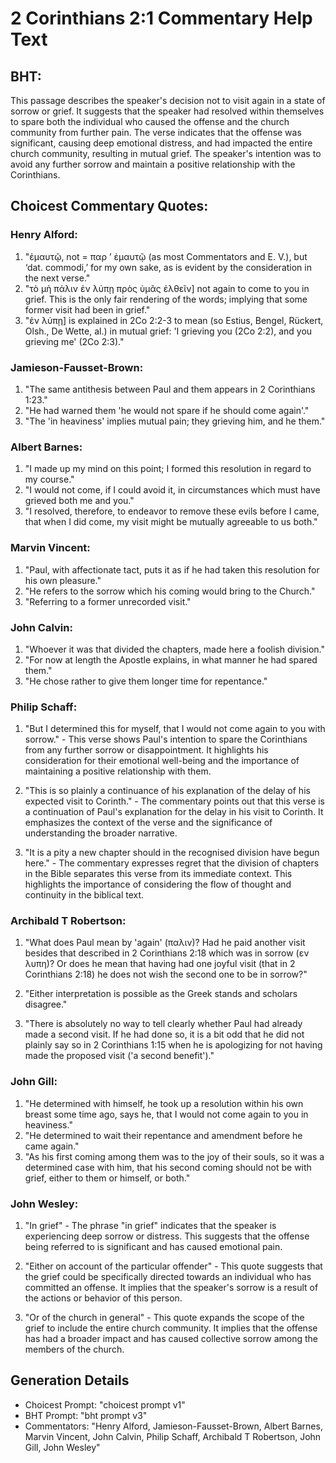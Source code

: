 # 2 Corinthians 2:1 Commentary Help Text

## BHT:
This passage describes the speaker's decision not to visit again in a state of sorrow or grief. It suggests that the speaker had resolved within themselves to spare both the individual who caused the offense and the church community from further pain. The verse indicates that the offense was significant, causing deep emotional distress, and had impacted the entire church community, resulting in mutual grief. The speaker's intention was to avoid any further sorrow and maintain a positive relationship with the Corinthians.

## Choicest Commentary Quotes:
### Henry Alford:
1. "ἐμαυτῷ, not = παρ ʼ ἐμαυτῷ (as most Commentators and E. V.), but ‘dat. commodi,’ for my own sake, as is evident by the consideration in the next verse."
2. "τὸ μὴ πάλιν ἐν λύπῃ πρὸς ὑμᾶς ἐλθεῖν] not again to come to you in grief. This is the only fair rendering of the words; implying that some former visit had been in grief."
3. "ἐν λύπῃ] is explained in 2Co 2:2-3 to mean (so Estius, Bengel, Rückert, Olsh., De Wette, al.) in mutual grief: 'I grieving you (2Co 2:2), and you grieving me' (2Co 2:3)."

### Jamieson-Fausset-Brown:
1. "The same antithesis between Paul and them appears in 2 Corinthians 1:23." 
2. "He had warned them 'he would not spare if he should come again'." 
3. "The 'in heaviness' implies mutual pain; they grieving him, and he them."

### Albert Barnes:
1. "I made up my mind on this point; I formed this resolution in regard to my course."
2. "I would not come, if I could avoid it, in circumstances which must have grieved both me and you."
3. "I resolved, therefore, to endeavor to remove these evils before I came, that when I did come, my visit might be mutually agreeable to us both."

### Marvin Vincent:
1. "Paul, with affectionate tact, puts it as if he had taken this resolution for his own pleasure."
2. "He refers to the sorrow which his coming would bring to the Church."
3. "Referring to a former unrecorded visit."

### John Calvin:
1. "Whoever it was that divided the chapters, made here a foolish division."
2. "For now at length the Apostle explains, in what manner he had spared them."
3. "He chose rather to give them longer time for repentance."

### Philip Schaff:
1. "But I determined this for myself, that I would not come again to you with sorrow." - This verse shows Paul's intention to spare the Corinthians from any further sorrow or disappointment. It highlights his consideration for their emotional well-being and the importance of maintaining a positive relationship with them.

2. "This is so plainly a continuance of his explanation of the delay of his expected visit to Corinth." - The commentary points out that this verse is a continuation of Paul's explanation for the delay in his visit to Corinth. It emphasizes the context of the verse and the significance of understanding the broader narrative.

3. "It is a pity a new chapter should in the recognised division have begun here." - The commentary expresses regret that the division of chapters in the Bible separates this verse from its immediate context. This highlights the importance of considering the flow of thought and continuity in the biblical text.

### Archibald T Robertson:
1. "What does Paul mean by 'again' (παλιν)? Had he paid another visit besides that described in 2 Corinthians 2:18 which was in sorrow (εν λυπη)? Or does he mean that having had one joyful visit (that in 2 Corinthians 2:18) he does not wish the second one to be in sorrow?"

2. "Either interpretation is possible as the Greek stands and scholars disagree."

3. "There is absolutely no way to tell clearly whether Paul had already made a second visit. If he had done so, it is a bit odd that he did not plainly say so in 2 Corinthians 1:15 when he is apologizing for not having made the proposed visit ('a second benefit')."

### John Gill:
1. "He determined with himself, he took up a resolution within his own breast some time ago, says he, that I would not come again to you in heaviness."
2. "He determined to wait their repentance and amendment before he came again."
3. "As his first coming among them was to the joy of their souls, so it was a determined case with him, that his second coming should not be with grief, either to them or himself, or both."

### John Wesley:
1. "In grief" - The phrase "in grief" indicates that the speaker is experiencing deep sorrow or distress. This suggests that the offense being referred to is significant and has caused emotional pain.

2. "Either on account of the particular offender" - This quote suggests that the grief could be specifically directed towards an individual who has committed an offense. It implies that the speaker's sorrow is a result of the actions or behavior of this person.

3. "Or of the church in general" - This quote expands the scope of the grief to include the entire church community. It implies that the offense has had a broader impact and has caused collective sorrow among the members of the church.


## Generation Details
- Choicest Prompt: "choicest prompt v1"
- BHT Prompt: "bht prompt v3"
- Commentators: "Henry Alford, Jamieson-Fausset-Brown, Albert Barnes, Marvin Vincent, John Calvin, Philip Schaff, Archibald T Robertson, John Gill, John Wesley"
